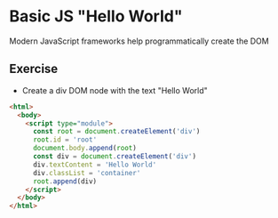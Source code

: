 # Basic JS "Hello World"

Modern JavaScript frameworks help programmatically create the DOM



## Exercise

- Create a div DOM node with the text "Hello World"



```html
<html>
  <body>
    <script type="module">
      const root = document.createElement('div')
      root.id = 'root'
      document.body.append(root)
      const div = document.createElement('div')
      div.textContent = 'Hello World'
      div.classList = 'container'
      root.append(div)
    </script>
  </body>
</html>

```

